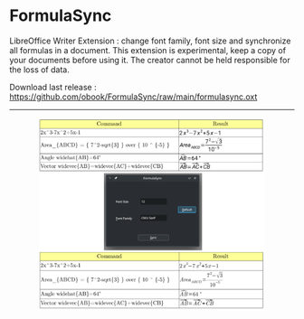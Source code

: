 # FormulaSync
LibreOffice Writer Extension : change font family, font size and synchronize all formulas in a document.
This extension is experimental, keep a copy of your documents before using it. The creator cannot be held responsible for the loss of data.

Download last release : https://github.com/obook/FormulaSync/raw/main/formulasync.oxt

<hr>

<p align="center">
    <img src="./media/screen01.png"  width="400">
</p>
